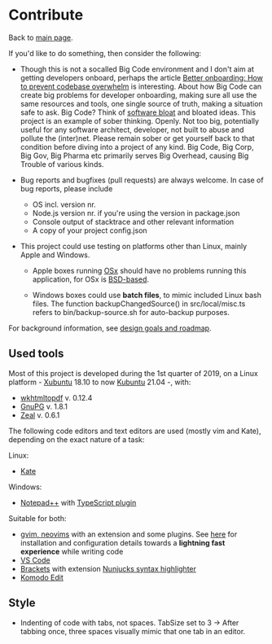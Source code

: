# Contribute

Back to [main page](../README.md).

If you'd like to do something, then consider the following:

+ Though this is not a socalled Big Code environment and I don't aim at getting developers onboard, perhaps the article [Better onboarding: How to prevent codebase overwhelm](https://about.sourcegraph.com/blog/better-onboarding-how-to-prevent-codebase-overwhelm/) is interesting. About how Big Code can create big problems for developer onboarding, making sure all use the same resources and tools, one single source of truth, making a situation safe to ask. Big Code? Think of [software bloat](https://en.wikipedia.org/wiki/Software_bloat) and bloated ideas.
This project is an example of sober thinking. Openly. Not too big, potentially useful for any software architect, developer, not built to abuse and pollute the (inter)net. Please remain sober or get yourself back to that condition before diving into a project of any kind. Big Code, Big Corp, Big Gov, Big Pharma etc primarily serves Big Overhead, causing Big Trouble of various kinds.

+ Bug reports and bugfixes (pull requests) are always welcome. In case of bug reports, please include
	- OS incl. version nr.
	- Node.js version nr. if you're using the version in package.json
	- Console output of stacktrace and other relevant information
	- A copy of your project config.json

+ This project could use testing on platforms other than Linux, mainly Apple and Windows.

	- Apple boxes running [OSx](https://en.wikipedia.org/wiki/MacOS) should have no problems running this application, for OSx is [BSD-based](https://en.wikipedia.org/wiki/Berkeley_Software_Distribution).

	- Windows boxes could use **batch files**, to mimic included Linux bash files. The function backupChangedSource() in src/local/misc.ts refers to bin/backup-source.sh for auto-backup purposes.

For background information, see [design goals and roadmap](./design-goals-and-roadmap.md).


## Used tools

Most of this project is developed during the 1st quarter of 2019, on a Linux platform - [Xubuntu](https://xubuntu.org/) 18.10 to now [Kubuntu](https://kubuntu.org/) 21.04 -, with:
+ [wkhtmltopdf](http://wkhtmltopdf.org/) v. 0.12.4
+ [GnuPG](https://gnupg.org/) v. 1.8.1
+ [Zeal](https://zealdocs.org/) v. 0.6.1

The following code editors and text editors are used (mostly vim and Kate), depending on the exact nature of a task:

Linux:
+ [Kate](https://en.wikipedia.org/wiki/Kate_%28text_editor%29)

Windows:
+ [Notepad++](https://notepad-plus-plus.org/) with [TypeScript plugin](https://github.com/chai2010/notepadplus-TypeScript)

Suitable for both:
+ [gvim, neovims](https://en.wikipedia.org/wiki/Vim_%28text_editor%29) with an extension and some plugins. See [here](https://github.com/hfndb/tools/tree/master/vim) for installation and configuration details towards a **lightning fast experience** while writing code
+ [VS Code](https://code.visualstudio.com/)
+ [Brackets](http://brackets.io/) with extension [Nunjucks syntax highlighter](https://github.com/axelboc/nunjucks-brackets/)
+ [Komodo Edit](https://www.activestate.com/products/komodo-edit/)


## Style

+ Indenting of code with tabs, not spaces. TabSize set to 3 -> After tabbing once, three spaces visually mimic that one tab in an editor.

[comment]: <> (No comments here)
